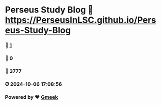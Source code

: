 # Perseus Study Blog :link: https://PerseusInLSC.github.io/Perseus-Study-Blog 
### :page_facing_up: [1](https://PerseusInLSC.github.io/Perseus-Study-Blog/tag.html) 
### :speech_balloon: 0 
### :hibiscus: 3777 
### :alarm_clock: 2024-10-06 17:08:56 
### Powered by :heart: [Gmeek](https://github.com/Meekdai/Gmeek)
